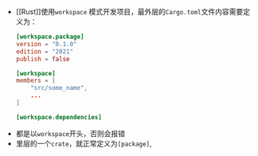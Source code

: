- [[Rust]]使用`workspace` 模式开发项目，最外层的`Cargo.toml`文件内容需要定义为：
  ```toml
  [workspace.package]
  version = "0.1.0"
  edition = "2021"
  publish = false
  
  [workspace]
  members = [
      "src/some_name",
      ...
  ]
  
  [workspace.dependencies]
  ```
- 都是以`workspace`开头，否则会报错
- 里层的一个`crate`，就正常定义为`[package]`,